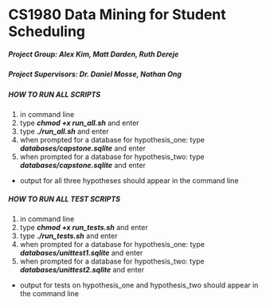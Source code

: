 # CS1980 Data Mining for Student Scheduling
##### Project Group: Alex Kim, Matt Darden, Ruth Dereje
##### Project Supervisors: Dr. Daniel Mosse, Nathan Ong
##### HOW TO RUN ALL SCRIPTS
1. in command line
1. type _**chmod +x run_all.sh**_ and enter
1. type _**./run_all.sh**_ and enter
1. when prompted for a database for hypothesis_one: type _**databases/capstone.sqlite**_ and enter
1. when prompted for a database for hypothesis_two: type _**databases/capstone.sqlite**_ and enter
* output for all three hypotheses should appear in the command line

##### HOW TO RUN ALL TEST SCRIPTS
1. in command line
1. type _**chmod +x run_tests.sh**_ and enter
1. type _**./run_tests.sh**_ and enter
1. when prompted for a database for hypothesis_one: type _**databases/unittest1.sqlite**_ and enter
1. when prompted for a database for hypothesis_two: type _**databases/unittest2.sqlite**_ and enter
* output for tests on hypothesis_one and hypothesis_two should appear in the command line
